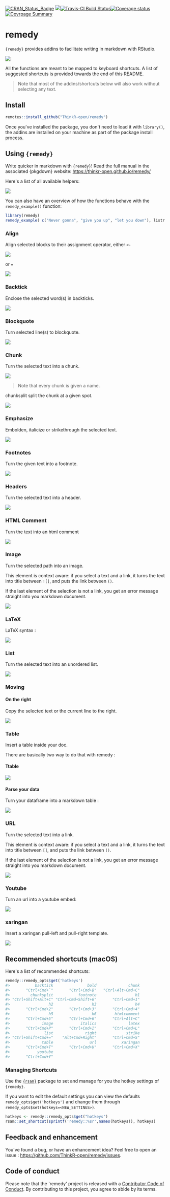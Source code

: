 
<!-- README.md is generated from README.Rmd. Please edit that file -->
[![CRAN\_Status\_Badge](http://www.r-pkg.org/badges/version/remedy)](https://cran.r-project.org/package=remedy) [![](http://cranlogs.r-pkg.org/badges/remedy)](https://cran.r-project.org/package=remedy)[![Travis-CI Build Status](https://travis-ci.org/ThinkR-open/remedy.svg?branch=master)](https://travis-ci.org/ThinkR-open/remedy)[![Coverage status](https://codecov.io/gh/ThinkR-open/remedy/branch/master/graph/badge.svg)](https://codecov.io/github/ThinkR-open/remedy?branch=master)[![Covrpage Summary](https://img.shields.io/badge/covrpage-Last_Build_2018_12_21-brightgreen.svg)](http://tinyurl.com/y76olv3v)

remedy
======

`{remedy}` provides addins to facilitate writing in markdown with RStudio.

![](reference/figures/remedy_example.gif)

All the functions are meant to be mapped to keyboard shortcuts. A list of suggested shortcuts is provided towards the end of this README.

> Note that most of the addins/shortcuts below will also work without selecting any text.

Install
-------

``` r
remotes::install_github("ThinkR-open/remedy")
```

Once you've installed the package, you don't need to load it with `library()`, the addins are installed on your machine as part of the package install process.

Using `{remedy}`
----------------

Write quicker in markdown with `{remedy}`!
Read the full manual in the associated {pkgdown} website: <https://thinkr-open.github.io/remedy/>

Here's a list of all available helpers:

![](reference/figures/remedy_example.gif)

You can also have an overview of how the functions behave with the `remedy_example()` function:

``` r
library(remedy)
remedy_example( c("Never gonna", "give you up", "let you down"), listr )
```

### Align

Align selected blocks to their assignment operator, either `<-`

![](reference/figures/align.gif)

or `=`

![](reference/figures/alignequal.gif)

### Backtick

Enclose the selected word(s) in backticks.

![](reference/figures/backtick.gif)

### Blockquote

Turn selected line(s) to blockquote.

![](reference/figures/blockquote.gif)

### Chunk

Turn the selected text into a chunk.

![](reference/figures/chunk.gif)

> Note that every chunk is given a name.

chunksplit split the chunk at a given spot.

![](reference/figures/chunksplit.gif)

### Emphasize

Embolden, italicize or strikethrough the selected text.

![](reference/figures/emphasise.gif)

### Footnotes

Turn the given text into a footnote.

![](reference/figures/footnote.gif)

### Headers

Turn the selected text into a header.

![](reference/figures/header.gif)

### HTML Comment

Turn the text into an html comment

![](reference/figures/htmlcomment.gif)

### Image

Turn the selected path into an image.

This element is context aware: if you select a text and a link, it turns the text into title between `![]`, and puts the link between `()`.

If the last element of the selection is not a link, you get an error message straight into you markdown document.

![](reference/figures/image.gif)

### LaTeX

LaTeX syntax :

![](reference/figures/latex.gif)

### List

Turn the selected text into an unordered list.

![](reference/figures/list.gif)

### Moving

#### On the right

Copy the selected text or the current line to the right.

![](reference/figures/right.gif)

### Table

Insert a table inside your doc.

There are basically two way to do that with remedy :

#### Ttable

![](reference/figures/table.gif)

#### Parse your data

Turn your dataframe into a markdown table :

![](reference/figures/table_remedy.gif)

### URL

Turn the selected text into a link.

This element is context aware: if you select a text and a link, it turns the text into title between `[]`, and puts the link between `()`.

If the last element of the selection is not a link, you get an error message straight into you markdown document.

![](reference/figures/url.gif)

### Youtube

Turn an url into a youtube embed:

![](reference/figures/youtube.gif)

### xaringan

Insert a xaringan pull-left and pull-right template.

![](reference/figures/xaringan.gif)

Recommended shortcuts (macOS)
-----------------------------

Here's a list of recommended shortcuts:

``` r
remedy::remedy_opts$get('hotkeys')
#>           backtick               bold              chunk 
#>       "Ctrl+Cmd+`"       "Ctrl+Cmd+B"   "Ctrl+Alt+Cmd+C" 
#>         chunksplit           footnote                 h1 
#> "Ctrl+Shift+Alt+C" "Ctrl+Cmd+Shift+6"       "Ctrl+Cmd+1" 
#>                 h2                 h3                 h4 
#>       "Ctrl+Cmd+2"       "Ctrl+Cmd+3"       "Ctrl+Cmd+4" 
#>                 h5                 h6        htmlcomment 
#>       "Ctrl+Cmd+5"       "Ctrl+Cmd+6"       "Ctrl+Alt+C" 
#>              image            italics              latex 
#>       "Ctrl+Cmd+P"       "Ctrl+Cmd+I"       "Ctrl+Cmd+L" 
#>               list              right             strike 
#> "Ctrl+Shift+Cmd+="    "Alt+Cmd+Right"       "Ctrl+Cmd+S" 
#>              table                url           xaringan 
#>       "Ctrl+Cmd+T"       "Ctrl+Cmd+U"       "Ctrl+Cmd+X" 
#>            youtube 
#>       "Ctrl+Cmd+Y"
```

### Managing Shortcuts

Use the [`{rsam}`](https://github.com/yonicd/rsam) package to set and manage for you the hotkey settings of `{remedy}`.

If you want to edit the default settings you can view the defaults `remedy_opts$get('hotkeys')` and change them through `remedy_opts$set(hotkeys=<NEW_SETTINGS>)`.

``` r
hotkeys <- remedy::remedy_opts$get("hotkeys")
rsam::set_shortcut(sprintf('remedy::%sr',names(hotkeys)), hotkeys)
```

Feedback and enhancement
------------------------

You've found a bug, or have an enhancement idea? Feel free to open an issue : <https://github.com/ThinkR-open/remedy/issues>.

Code of conduct
---------------

Please note that the 'remedy' project is released with a [Contributor Code of Conduct](CODE_OF_CONDUCT.md). By contributing to this project, you agree to abide by its terms.
